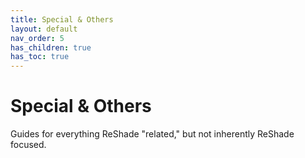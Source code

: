 ```yaml
---
title: Special & Others
layout: default
nav_order: 5
has_children: true
has_toc: true
---
```


# Special & Others
Guides for everything ReShade "related," but not inherently ReShade focused.